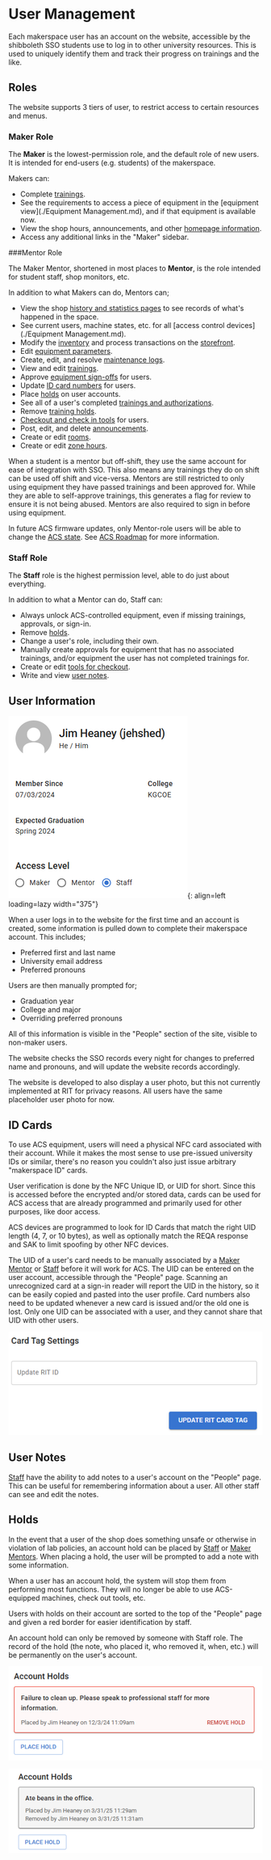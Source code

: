 # User Management

Each makerspace user has an account on the website, accessible by the shibboleth SSO students use to log in to other university resources. This is used to uniquely identify them and track their progress on trainings and the like.

## Roles

The website supports 3 tiers of user, to restrict access to certain resources and menus.

### Maker Role

The **Maker** is the lowest-permission role, and the default role of new users. It is intended for end-users (e.g. students) of the makerspace. 

Makers can:

* Complete [trainings](./Trainings.md).
* See the requirements to access a piece of equipment in the [equipment view](./Equipment Management.md), and if that equipment is available now.
* View the shop hours, announcements, and other [homepage information](./Homepage.md).
* Access any additional links in the "Maker" sidebar.

###Mentor Role

The Maker Mentor, shortened in most places to **Mentor**, is the role intended for student staff, shop monitors, etc.

In addition to what Makers can do, Mentors can;

* View the shop [history and statistics pages](./History%20&%20Statistics.md) to see records of what's happened in the space.
* See current users, machine states, etc. for all [access control devices](./Equipment Management.md).
* Modify the [inventory](./Inventory%20&%20Sales.md) and process transactions on the [storefront](./Inventory%20&%20Sales.md).
* Edit [equipment parameters](./Equipment%20Management.md).
* Create, edit, and resolve [maintenance logs](./Equipment%20Management.md#maintenance-logs).
* View and edit [trainings](./Trainings.md).
* Approve [equipment sign-offs](./Trainings.md#staff-approval) for users.
* Update [ID card numbers](#id-cards) for users.
* Place [holds](#holds) on user accounts.
* See all of a user's completed [trainings and authorizations](./Trainings.md).
* Remove [training holds](./Trainings.md#training-holds).
* [Checkout and check in tools](./Tool%20Checkout.md) for users.
* Post, edit, and delete [announcements](./Homepage.md#announcements).
* Create or edit [rooms](./Equipment%20Management.md#rooms-and-zones).
* Create or edit [zone hours](./Homepage.md#open-hours).

When a student is a mentor but off-shift, they use the same account for ease of integration with SSO. This also means any trainings they do on shift can be used off shift and vice-versa. Mentors are still restricted to only using equipment they have passed trainings and been approved for. While they are able to self-approve trainings, this generates a flag for review to ensure it is not being abused. Mentors are also required to sign in before using equipment. 

In future ACS firmware updates, only Mentor-role users will be able to change the [ACS state](../ACS%20Hardware/ACS%20Core.md#acs-state). See [ACS Roadmap](../ACS%20Hardware/index.md#roadmap) for more information.

### Staff Role

The **Staff** role is the highest permission level, able to do just about everything.

In addition to what a Mentor can do, Staff can:

* Always unlock ACS-controlled equipment, even if missing trainings, approvals, or sign-in.
* Remove [holds](#holds).
* Change a user's role, including their own.
* Manually create approvals for equipment that has no associated trainings, and/or equipment the user has not completed trainings for.
* Create or edit [tools for checkout](./Tool%20Checkout.md).
* Write and view [user notes](#user-notes).

## User Information

![Image](./assets/make%20user%20info.png){: align=left loading=lazy width="375"}

When a user logs in to the website for the first time and an account is created, some information is pulled down to complete their makerspace account. This includes;

* Preferred first and last name
* University email address
* Preferred pronouns

Users are then manually prompted for;

* Graduation year
* College and major
* Overriding preferred pronouns

All of this information is visible in the "People" section of the site, visible to non-maker users.

The website checks the SSO records every night for changes to preferred name and pronouns, and will update the website records accordingly.

The website is developed to also display a user photo, but this not currently implemented at RIT for privacy reasons. All users have the same placeholder user photo for now.


## ID Cards

To use ACS equipment, users will need a physical NFC card associated with their account. While it makes the most sense to use pre-issued university IDs or similar, there's no reason you couldn't also just issue arbitrary "makerspace ID" cards. 

User verification is done by the NFC Unique ID, or UID for short. Since this is accessed before the encrypted and/or stored data, cards can be used for ACS access that are already programmed and primarily used for other purposes, like door access.

ACS devices are programmed to look for ID Cards that match the right UID length (4, 7, or 10 bytes), as well as optionally match the REQA response and SAK to limit spoofing by other NFC devices. 

The UID of a user's card needs to be manually associated by a [Maker Mentor](#mentor-role) or [Staff](#staff-role) before it will work for ACS. The UID can be entered on the user account, accessible through the "People" page. Scanning an unrecognized card at a sign-in reader will report the UID in the history, so it can be easily copied and pasted into the user profile. Card numbers also need to be updated whenever a new card is issued and/or the old one is lost. Only one UID can be associated with a user, and they cannot share that UID with other users.

![Image](./assets/make%20card%20tag%20setting.png)

## User Notes

[Staff](#staff-role) have the ability to add notes to a user's account on the "People" page. This can be useful for remembering information about a user. All other staff can see and edit the notes. 

## Holds

In the event that a user of the shop does something unsafe or otherwise in violation of lab policies, an account hold can be placed by [Staff](#staff-role) or [Maker Mentors](#mentor-role). When placing a hold, the user will be prompted to add a note with some information. 

When a user has an account hold, the system will stop them from performing most functions. They will no longer be able to use ACS-equipped machines, check out tools, etc. 

Users with holds on their account are sorted to the top of the "People" page and given a red border for easier identification by staff.

An account hold can only be removed by someone with Staff role. The record of the hold (the note, who placed it, who removed it, when, etc.) will be permanently on the user's account.

![Image](./assets/active%20hold.png)

![Image](./assets/removed%20hold.png)